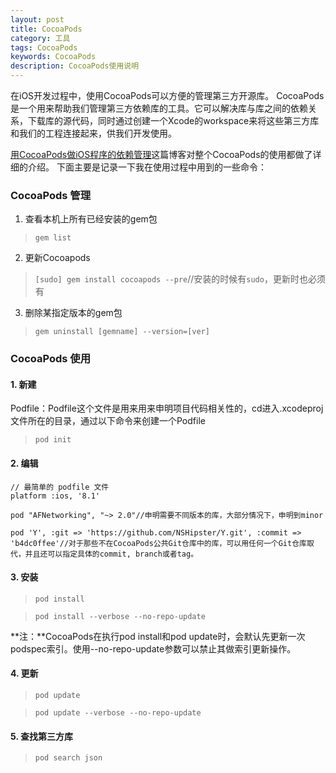 ```yaml
---
layout: post
title: CocoaPods
category: 工具
tags: CocoaPods
keywords: CocoaPods
description: CocoaPods使用说明
---
```




在iOS开发过程中，使用CocoaPods可以方便的管理第三方开源库。
CocoaPods是一个用来帮助我们管理第三方依赖库的工具。它可以解决库与库之间的依赖关系，下载库的源代码，同时通过创建一个Xcode的workspace来将这些第三方库和我们的工程连接起来，供我们开发使用。


[用CocoaPods做iOS程序的依赖管理](http://blog.devtang.com/blog/2014/05/25/use-cocoapod-to-manage-ios-lib-dependency/)这篇博客对整个CocoaPods的使用都做了详细的介绍。
下面主要是记录一下我在使用过程中用到的一些命令：

### CocoaPods 管理
1. 查看本机上所有已经安装的gem包

> `gem list`

2. 更新Cocoapods

> `[sudo] gem install cocoapods --pre`//安装的时候有`sudo`，更新时也必须有

3. 删除某指定版本的gem包  

> `gem uninstall [gemname] --version=[ver]`


### CocoaPods 使用
#### 1. 新建
Podfile：Podfile这个文件是用来用来申明项目代码相关性的，cd进入.xcodeproj文件所在的目录，通过以下命令来创建一个Podfile
> `pod init`

#### 2. 编辑


    // 最简单的 podfile 文件
    platform :ios, '8.1'

    pod "AFNetworking", "~> 2.0"//申明需要不同版本的库，大部分情况下，申明到minor

    pod 'Y', :git => 'https://github.com/NSHipster/Y.git', :commit => 'b4dc0ffee'//对于那些不在CocoaPods公共Git仓库中的库，可以用任何一个Git仓库取代，并且还可以指定具体的commit, branch或者tag。

#### 3. 安装
> `pod install`

> `pod install --verbose --no-repo-update`

**注：**CocoaPods在执行pod install和pod update时，会默认先更新一次podspec索引。使用--no-repo-update参数可以禁止其做索引更新操作。

#### 4. 更新
> `pod update`

> `pod update --verbose --no-repo-update`

#### 5. 查找第三方库
> `pod search json`
